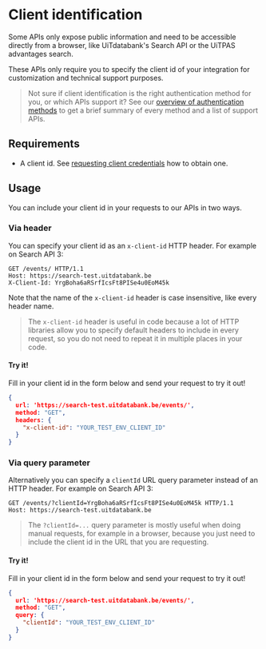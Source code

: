 # Client identification

Some APIs only expose public information and need to be accessible directly from a browser, like UiTdatabank's Search API or the UiTPAS advantages search.

These APIs only require you to specify the client id of your integration for customization and technical support purposes.

> Not sure if client identification is the right authentication method for you, or which APIs support it? See our [overview of authentication methods](./methods.md) to get a brief summary of every method and a list of support APIs.

## Requirements

-   A client id. See [requesting client credentials](./requesting-credentials.md) how to obtain one.

## Usage

You can include your client id in your requests to our APIs in two ways.

### Via header

You can specify your client id as an `x-client-id` HTTP header. For example on Search API 3:

```http
GET /events/ HTTP/1.1
Host: https://search-test.uitdatabank.be
X-Client-Id: YrgBoha6aRSrfIcsFt8PISe4u0EoM45k
```

Note that the name of the `x-client-id` header is case insensitive, like every header name.

> The `x-client-id` header is useful in code because a lot of HTTP libraries allow you to specify default headers to include in every request, so you do not need to repeat it in multiple places in your code.

#### Try it!

Fill in your client id in the form below and send your request to try it out!

```json http
{
  url: 'https://search-test.uitdatabank.be/events/',
  method: "GET",
  headers: {
    "x-client-id": "YOUR_TEST_ENV_CLIENT_ID"
  }
}
```

### Via query parameter

Alternatively you can specify a `clientId` URL query parameter instead of an HTTP header. For example on Search API 3:

```http
GET /events/?clientId=YrgBoha6aRSrfIcsFt8PISe4u0EoM45k HTTP/1.1
Host: https://search-test.uitdatabank.be
```

> The `?clientId=...` query parameter is mostly useful when doing manual requests, for example in a browser, because you just need to include the client id in the URL that you are requesting.

#### Try it!

Fill in your client id in the form below and send your request to try it out!

```json http
{
  url: 'https://search-test.uitdatabank.be/events/',
  method: "GET",
  query: {
    "clientId": "YOUR_TEST_ENV_CLIENT_ID"
  }
}
```
